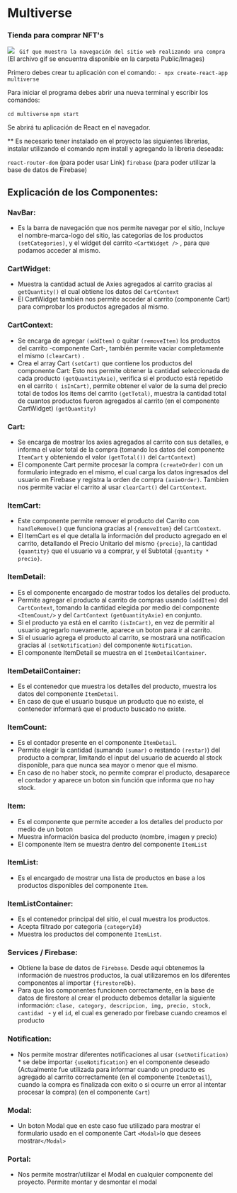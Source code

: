 # Multiverse

### Tienda para comprar NFT's

![](public%5Cimages%5CCompra.gif)   ` Gif que muestra la navegación del sitio web realizando una compra`  (El archivo gif se encuentra disponible en la carpeta Public/Images)


Primero debes crear tu aplicación con el comando:
`- npx create-react-app multiverse ` 

Para iniciar el programa debes abrir una nueva terminal y escribir los comandos:

 `cd multiverse` 
 `npm start`

Se abrirá tu aplicación de React en el navegador.

** Es necesario tener instalado en el proyecto las siguientes librerias, instalar utilizando el comando npm install y agregando la libreria deseada:

`react-router-dom` (para poder usar Link)
`firebase` (para poder utilizar la base de datos de Firebase)


## Explicación de los Componentes:

### NavBar: 
- Es la barra de navegación que nos permite navegar por el sitio, Incluye el nombre-marca-logo del sitio, las categorias de los productos `(setCategories)`, y el widget del carrito `<CartWidget />` , para que podamos acceder al mismo. 


### CartWidget: 
- Muestra la cantidad actual de Axies agregados al carrito gracias al `getQuantity()` el cual obtiene los datos del `CartContext` 
- El CartWidget también nos permite acceder al carrito (componente Cart) para comprobar los productos agregados al mismo.


### CartContext: 
- Se encarga de agregar `(addItem)` o quitar `(removeItem)` los productos del carrito -componente Cart-, también permite vaciar completamente el mismo `(clearCart)` .
- Crea el array Cart `(setCart)` que contiene los productos del componente Cart: Esto nos permite obtener la cantidad seleccionada de cada producto `(getQuantityAxie)`, verifica si el producto está repetido en el carrito `( isInCart)`, permite obtener el valor de la suma del precio total de todos los items del carrito `(getTotal)`, muestra la cantidad total de cuantos productos fueron agregados al carrito (en el componente CartWidget) `(getQuantity)` 


### Cart: 
- Se encarga de mostrar los axies agregados al carrito con sus detalles, e informa el valor total de la compra (tomando los datos del componente `ItemCart` y obteniendo el valor `(getTotal())` del `CartContext`)
- El componente Cart permite procesar la compra `(createOrder)` con un formulario integrado en el mismo, el cual carga los datos ingresados del usuario en Firebase y registra la orden de compra `(axieOrder)`. Tambien nos permite vaciar el carrito  al usar `clearCart()` del `CartContext`.


### ItemCart: 
- Este componente permite remover el producto del Carrito con `handleRemove()` que funciona gracias al `{removeItem}` del `CartContext`.
- El ItemCart es el que detalla la información del producto agregado en el carrito, detallando el Precio Unitario del mismo `{precio}`, la cantidad `{quantity}` que el usuario va a comprar, y el Subtotal `{quantity * precio}`.


### ItemDetail:
- Es el componente encargado de mostrar todos los detalles del producto. 
- Permite agregar el producto al carrito de compras usando `(addItem)` del `CartContext`, tomando la cantidad elegida por medio del componente `<ItemCount/>` y del `CartContext` `(getQuantityAxie)` en conjunto.
-  Si el producto ya está en el carrito `(isInCart)`, en vez de permitir al usuario agregarlo nuevamente, aparece un boton para ir al carrito.
- Si el usuario agrega el producto al carrito, se mostrará una notificacion gracias al `(setNotification)` del componente `Notification`.
- El componente ItemDetail se muestra en el `ItemDetailContainer`.


### ItemDetailContainer: 
- Es el contenedor que muestra los detalles del producto, muestra los datos del componente `ItemDetail`.
- En caso de que el usuario busque un producto que no existe, el contenedor informará que el producto buscado no existe.


### ItemCount:
- Es el contador presente en el componente `ItemDetail`. 
- Permite elegir la cantidad (sumando `(sumar)` o restando `(restar)`) del producto a comprar, limitando el input del usuario de acuerdo al stock disponible, para que nunca sea mayor o menor que el mismo. 
- En caso de no haber stock, no permite comprar el producto, desaparece el contador y aparece un boton sin función que informa que no hay stock.


### Item: 
- Es el componente que permite acceder a los detalles del producto por medio de un boton
- Muestra información basica del producto (nombre, imagen y precio)
- El componente Item se muestra dentro del componente `ItemList`


### ItemList:
 - Es el encargado de mostrar una lista de productos en base a los productos disponibles del componente `Item`.


### ItemListContainer:
 - Es el contenedor principal del sitio, el cual muestra los productos. 
 - Acepta filtrado por categoria `{categoryId}`
 - Muestra los productos del componente `ItemList`.


### Services / Firebase:
- Obtiene la base de datos de `Firebase`. Desde aqui obtenemos la información de nuestros productos, la cual utilizaremos en los diferentes componentes al importar `{firestoreDb}`. 
- Para que los componentes funcionen correctamente, en la base de datos de firestore al crear el producto debemos detallar la siguiente información: `clase, category, descripcion, img, precio, stock, cantidad ` -   y el `id`, el cual es generado por firebase cuando creamos el producto


### Notification: 
- Nos permite mostrar diferentes notificaciones al usar `(setNotification)` * se debe importar `{useNotification}` en el componente deseado (Actualmente fue utilizada para informar cuando un producto es agregado al carrito correctamente (en el componente `ItemDetail`), cuando la compra es finalizada con exito o si ocurre un error al intentar procesar la compra) (en el componente `Cart`)


### Modal: 
- Un boton Modal que en este caso fue utilizado para mostrar el formulario usado en el componente Cart  `<Modal>`lo que desees mostrar`</Modal>`


### Portal: 
- Nos permite mostrar/utilizar el Modal en cualquier componente del proyecto. Permite montar y desmontar el modal







